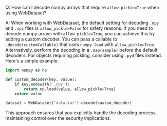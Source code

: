 Q: How can I decode numpy arrays that require `allow_pickle=True` when using WebDataset?

A: When working with WebDataset, the default setting for decoding `.npy` and `.npz` files is `allow_pickle=False` for safety reasons. If you need to decode numpy arrays with `allow_pickle=True`, you can achieve this by adding a custom decoder. You can pass a callable to `.decode(customCallable)` that uses `numpy.load` with `allow_pickle=True`. Alternatively, perform the decoding in a `.map(sample)` before the default decoders. For objects requiring pickling, consider using `.pyd` files instead. Here's a simple example:

```python
import numpy as np

def custom_decoder(key, value):
    if key.endswith('.npy'):
        return np.load(value, allow_pickle=True)
    return value

dataset = WebDataset("data.tar").decode(custom_decoder)
```

This approach ensures that you explicitly handle the decoding process, maintaining control over the security implications.
